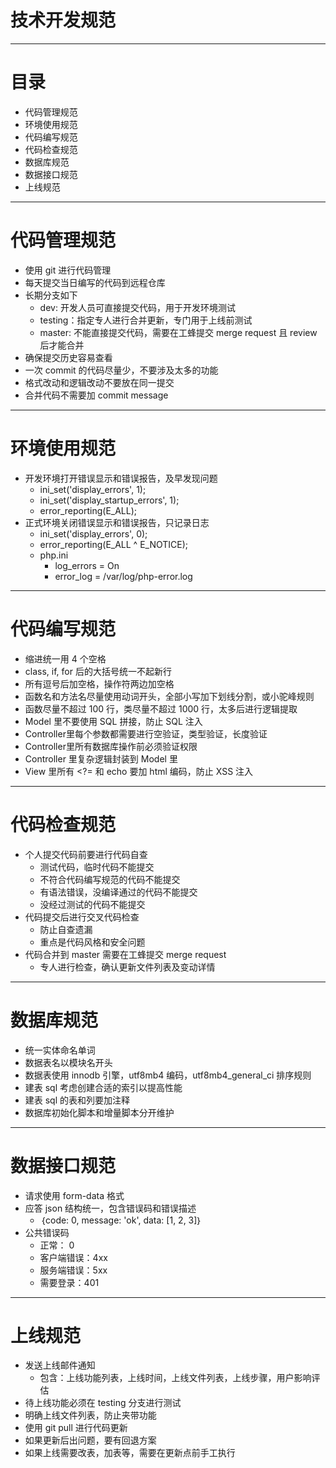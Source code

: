 # 技术开发规范

---

# 目录

- 代码管理规范
- 环境使用规范
- 代码编写规范
- 代码检查规范
- 数据库规范
- 数据接口规范
- 上线规范

---

# 代码管理规范

- 使用 git 进行代码管理
- 每天提交当日编写的代码到远程仓库
- 长期分支如下
	- dev: 开发人员可直接提交代码，用于开发环境测试
	- testing：指定专人进行合并更新，专门用于上线前测试
	- master: 不能直接提交代码，需要在工蜂提交 merge request 且 review 后才能合并
- 确保提交历史容易查看
- 一次 commit 的代码尽量少，不要涉及太多的功能
- 格式改动和逻辑改动不要放在同一提交
- 合并代码不需要加 commit message

---
# 环境使用规范

- 开发环境打开错误显示和错误报告，及早发现问题
	- ini_set('display_errors', 1);
	- ini_set('display_startup_errors', 1);
	- error_reporting(E_ALL);
- 正式环境关闭错误显示和错误报告，只记录日志
	- ini_set('display_errors', 0);
	- error_reporting(E_ALL ^ E_NOTICE); 
	- php.ini
		- log_errors = On 
		- error_log = /var/log/php-error.log 

---
# 代码编写规范

- 缩进统一用 4 个空格
- class, if, for 后的大括号统一不起新行
- 所有逗号后加空格，操作符两边加空格
- 函数名和方法名尽量使用动词开头，全部小写加下划线分割，或小驼峰规则
- 函数尽量不超过 100 行，类尽量不超过 1000 行，太多后进行逻辑提取
- Model 里不要使用 SQL 拼接，防止 SQL 注入
- Controller里每个参数都需要进行空验证，类型验证，长度验证
- Controller里所有数据库操作前必须验证权限
- Controller 里复杂逻辑封装到 Model 里
- View 里所有  <?= 和 echo 要加 html 编码，防止 XSS 注入

---
# 代码检查规范

- 个人提交代码前要进行代码自查
	- 测试代码，临时代码不能提交
	- 不符合代码编写规范的代码不能提交
	- 有语法错误，没编译通过的代码不能提交
	- 没经过测试的代码不能提交
- 代码提交后进行交叉代码检查
	- 防止自查遗漏
	- 重点是代码风格和安全问题
- 代码合并到 master 需要在工蜂提交 merge request
	- 专人进行检查，确认更新文件列表及变动详情

---
# 数据库规范

- 统一实体命名单词
- 数据表名以模块名开头
- 数据表使用 innodb 引擎，utf8mb4 编码，utf8mb4_general_ci 排序规则
- 建表 sql 考虑创建合适的索引以提高性能
- 建表 sql 的表和列要加注释
- 数据库初始化脚本和增量脚本分开维护

---
# 数据接口规范

- 请求使用 form-data 格式
- 应答 json 结构统一，包含错误码和错误描述
	- ｛code: 0, message: 'ok', data: [1, 2, 3]｝
- 公共错误码
	- 正常： 0
	- 客户端错误：4xx
	- 服务端错误：5xx
	- 需要登录：401

---
# 上线规范

- 发送上线邮件通知
	- 包含：上线功能列表，上线时间，上线文件列表，上线步骤，用户影响评估
- 待上线功能必须在 testing 分支进行测试
- 明确上线文件列表，防止夹带功能
- 使用 git pull 进行代码更新
- 如果更新后出问题，要有回退方案
- 如果上线需要改表，加表等，需要在更新点前手工执行

